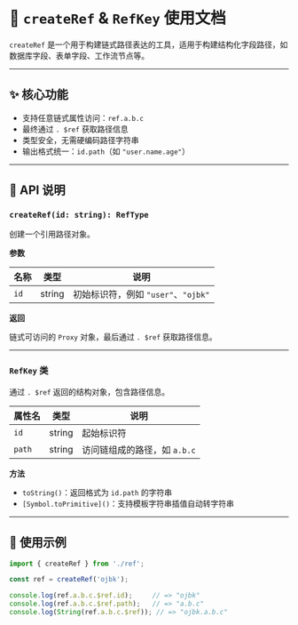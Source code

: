 # 🔗 `createRef` & `RefKey` 使用文档

`createRef` 是一个用于构建链式路径表达的工具，适用于构建结构化字段路径，如数据库字段、表单字段、工作流节点等。

---

## ✨ 核心功能

- 支持任意链式属性访问：`ref.a.b.c`
- 最终通过 `. $ref` 获取路径信息
- 类型安全，无需硬编码路径字符串
- 输出格式统一：`id.path`（如 `"user.name.age"`）

---

## 🧱 API 说明

### `createRef(id: string): RefType`

创建一个引用路径对象。

**参数**

| 名称 | 类型   | 说明           |
|------|--------|----------------|
| `id` | string | 初始标识符，例如 `"user"`、`"ojbk"` |

**返回**

链式可访问的 `Proxy` 对象，最后通过 `. $ref` 获取路径信息。

---

### `RefKey` 类

通过 `. $ref` 返回的结构对象，包含路径信息。

| 属性名 | 类型   | 说明                 |
|--------|--------|----------------------|
| `id`   | string | 起始标识符            |
| `path` | string | 访问链组成的路径，如 `a.b.c` |

**方法**

- `toString()`：返回格式为 `id.path` 的字符串
- `[Symbol.toPrimitive]()`：支持模板字符串插值自动转字符串

---

## 📌 使用示例

```ts
import { createRef } from './ref';

const ref = createRef('ojbk');

console.log(ref.a.b.c.$ref.id);     // => "ojbk"
console.log(ref.a.b.c.$ref.path);   // => "a.b.c"
console.log(String(ref.a.b.c.$ref)); // => "ojbk.a.b.c"
